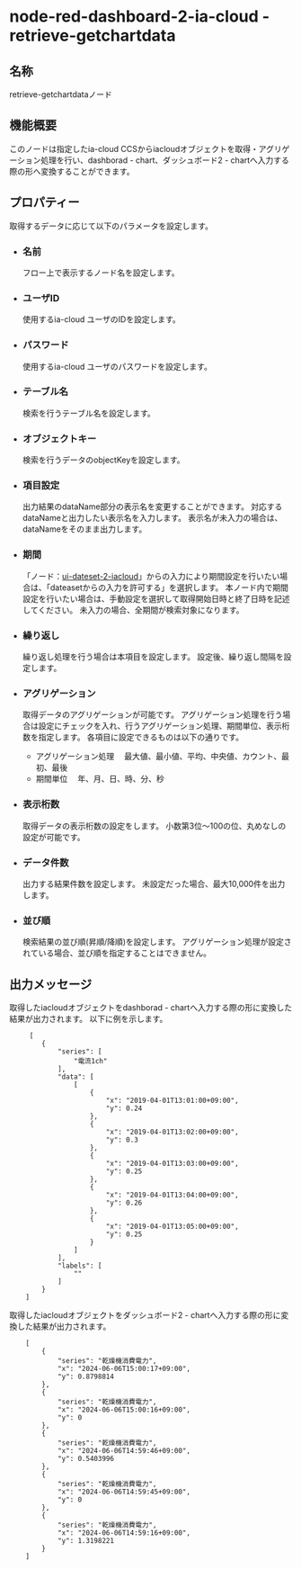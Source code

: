 # node-red-dashboard-2-ia-cloud - retrieve-getchartdata

## 名称

retrieve-getchartdataノード

## 機能概要

このノードは指定したia-cloud CCSからiacloudオブジェクトを取得・アグリゲーション処理を行い、dashborad - chart、ダッシュボード2 - chartへ入力する際の形へ変換することができます。

## プロパティー

取得するデータに応じて以下のパラメータを設定します。

- ### 名前

  フロー上で表示するノード名を設定します。

- ### ユーザID

  使用するia-cloud ユーザのIDを設定します。

- ### パスワード

  使用するia-cloud ユーザのパスワードを設定します。

- ### テーブル名

  検索を行うテーブル名を設定します。

- ### オブジェクトキー

  検索を行うデータのobjectKeyを設定します。

- ### 項目設定

  出力結果のdataName部分の表示名を変更することができます。
  対応するdataNameと出力したい表示名を入力します。
  表示名が未入力の場合は、dataNameをそのまま出力します。

- ### 期間

  「ノード：[ui-dateset-2-iacloud](https://github.com/ia-cloud/node-red-dashboard-2-ia-cloud/tree/master/ui-dateset)」からの入力により期間設定を行いたい場合は、「dateasetからの入力を許可する」を選択します。
  本ノード内で期間設定を行いたい場合は、手動設定を選択して取得開始日時と終了日時を記述してください。
  未入力の場合、全期間が検索対象になります。

- ### 繰り返し

  繰り返し処理を行う場合は本項目を設定します。
  設定後、繰り返し間隔を設定します。

- ### アグリゲーション

  取得データのアグリゲーションが可能です。
  アグリゲーション処理を行う場合は設定にチェックを入れ、行うアグリゲーション処理、期間単位、表示桁数を指定します。
  各項目に設定できるものは以下の通りです。
  - アグリゲーション処理
  　最大値、最小値、平均、中央値、カウント、最初、最後
  - 期間単位
  　年、月、日、時、分、秒

- ### 表示桁数

  取得データの表示桁数の設定をします。
  小数第3位～100の位、丸めなしの設定が可能です。

- ### データ件数

  出力する結果件数を設定します。
  未設定だった場合、最大10,000件を出力します。

- ### 並び順

  検索結果の並び順(昇順/降順)を設定します。
  アグリゲーション処理が設定されている場合、並び順を指定することはできません。

## 出力メッセージ

取得したiacloudオブジェクトをdashborad - chartへ入力する際の形に変換した結果が出力されます。
以下に例を示します。

         [
            {
                "series": [
                    "電流1ch"
                ],
                "data": [
                    [
                        {
                            "x": "2019-04-01T13:01:00+09:00",
                            "y": 0.24
                        },
                        {
                            "x": "2019-04-01T13:02:00+09:00",
                            "y": 0.3
                        },
                        {
                            "x": "2019-04-01T13:03:00+09:00",
                            "y": 0.25
                        },
                        {
                            "x": "2019-04-01T13:04:00+09:00",
                            "y": 0.26
                        },
                        {
                            "x": "2019-04-01T13:05:00+09:00",
                            "y": 0.25
                        }
                    ]
                ],
                "labels": [
                    ""
                ]
            }
        ]

取得したiacloudオブジェクトをダッシュボード2 - chartへ入力する際の形に変換した結果が出力されます。

        [
            {
                "series": "乾燥機消費電力",
                "x": "2024-06-06T15:00:17+09:00",
                "y": 0.8798814
            },
            {
                "series": "乾燥機消費電力",
                "x": "2024-06-06T15:00:16+09:00",
                "y": 0
            },
            {
                "series": "乾燥機消費電力",
                "x": "2024-06-06T14:59:46+09:00",
                "y": 0.5403996
            },
            {
                "series": "乾燥機消費電力",
                "x": "2024-06-06T14:59:45+09:00",
                "y": 0
            },
            {
                "series": "乾燥機消費電力",
                "x": "2024-06-06T14:59:16+09:00",
                "y": 1.3198221
            }
        ]

